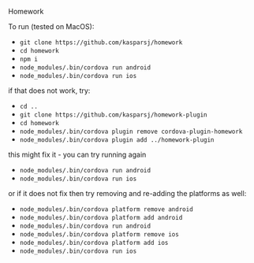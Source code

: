 Homework

To run (tested on MacOS):

- `git clone https://github.com/kasparsj/homework`
- `cd homework`
- `npm i`
- `node_modules/.bin/cordova run android`
- `node_modules/.bin/cordova run ios`

if that does not work, try:
- `cd ..`
- `git clone https://github.com/kasparsj/homework-plugin`
- `cd homework`
- `node_modules/.bin/cordova plugin remove cordova-plugin-homework`
- `node_modules/.bin/cordova plugin add ../homework-plugin`

this might fix it - you can try running again
- `node_modules/.bin/cordova run android`
- `node_modules/.bin/cordova run ios`

or if it does not fix then try removing and re-adding the platforms as well:
- `node_modules/.bin/cordova platform remove android`
- `node_modules/.bin/cordova platform add android`
- `node_modules/.bin/cordova run android`
- `node_modules/.bin/cordova platform remove ios`
- `node_modules/.bin/cordova platform add ios`
- `node_modules/.bin/cordova run ios`